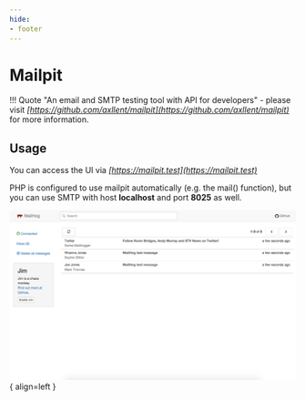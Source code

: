 ```yaml
---
hide:
- footer
---
```


# Mailpit

!!! Quote
    "An email and SMTP testing tool with API for developers" - please visit *[https://github.com/axllent/mailpit](https://github.com/axllent/mailpit)* for more information.


## Usage

You can access the UI via *[https://mailpit.test](https://mailpit.test)*

PHP is configured to use mailpit automatically (e.g. the mail() function), but you can use SMTP with host <strong>localhost</strong> and port <strong>8025</strong> as well.

![Image title](/assets/mailhog.png){ align=left }
